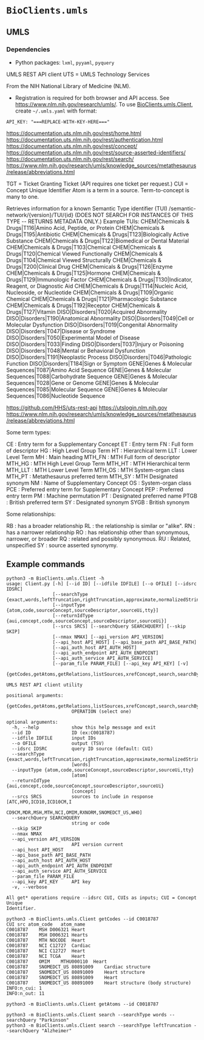 # `BioClients.umls`

##  UMLS

### Dependencies

* Python packages: `lxml`, `pyyaml`, `pyquery` 

UMLS REST API client
UTS = UMLS Technology Services

From the NIH National Library of Medicine (NLM).

* Registration is required for both browser and API access.  See
<https://www.nlm.nih.gov/research/umls/>. To use
[BioClients.umls.Client](BioClients/umls/Client.py), create `~/.umls.yaml` with
format:

```
API_KEY: "===REPLACE-WITH-KEY-HERE==="
```

 <https://documentation.uts.nlm.nih.gov/rest/home.html>
 <https://documentation.uts.nlm.nih.gov/rest/authentication.html>
 <https://documentation.uts.nlm.nih.gov/rest/concept/>
 <https://documentation.uts.nlm.nih.gov/rest/source-asserted-identifiers/>
 <https://documentation.uts.nlm.nih.gov/rest/search/>
 <https://www.nlm.nih.gov/research/umls/knowledge_sources/metathesaurus/release/abbreviations.html>

 TGT = Ticket Granting Ticket
 (API requires one ticket per request.)
 CUI = Concept Unique Identifier
 Atom is a term in a source.
 Term-to-concept is many to one.

 Retrieves information for a known Semantic Type identifier (TUI)
 /semantic-network/{version}/TUI/{id}
 (DOES NOT SEARCH FOR INSTANCES OF THIS TYPE -- RETURNS METADATA ONLY.)
 Example TUIs:
 CHEM|Chemicals & Drugs|T116|Amino Acid, Peptide, or Protein
 CHEM|Chemicals & Drugs|T195|Antibiotic
 CHEM|Chemicals & Drugs|T123|Biologically Active Substance
 CHEM|Chemicals & Drugs|T122|Biomedical or Dental Material
 CHEM|Chemicals & Drugs|T103|Chemical
 CHEM|Chemicals & Drugs|T120|Chemical Viewed Functionally
 CHEM|Chemicals & Drugs|T104|Chemical Viewed Structurally
 CHEM|Chemicals & Drugs|T200|Clinical Drug
 CHEM|Chemicals & Drugs|T126|Enzyme
 CHEM|Chemicals & Drugs|T125|Hormone
 CHEM|Chemicals & Drugs|T129|Immunologic Factor
 CHEM|Chemicals & Drugs|T130|Indicator, Reagent, or Diagnostic Aid
 CHEM|Chemicals & Drugs|T114|Nucleic Acid, Nucleoside, or Nucleotide
 CHEM|Chemicals & Drugs|T109|Organic Chemical
 CHEM|Chemicals & Drugs|T121|Pharmacologic Substance
 CHEM|Chemicals & Drugs|T192|Receptor
 CHEM|Chemicals & Drugs|T127|Vitamin
 DISO|Disorders|T020|Acquired Abnormality
 DISO|Disorders|T190|Anatomical Abnormality
 DISO|Disorders|T049|Cell or Molecular Dysfunction
 DISO|Disorders|T019|Congenital Abnormality
 DISO|Disorders|T047|Disease or Syndrome
 DISO|Disorders|T050|Experimental Model of Disease
 DISO|Disorders|T033|Finding
 DISO|Disorders|T037|Injury or Poisoning
 DISO|Disorders|T048|Mental or Behavioral Dysfunction
 DISO|Disorders|T191|Neoplastic Process
 DISO|Disorders|T046|Pathologic Function
 DISO|Disorders|T184|Sign or Symptom
 GENE|Genes & Molecular Sequences|T087|Amino Acid Sequence
 GENE|Genes & Molecular Sequences|T088|Carbohydrate Sequence
 GENE|Genes & Molecular Sequences|T028|Gene or Genome
 GENE|Genes & Molecular Sequences|T085|Molecular Sequence
 GENE|Genes & Molecular Sequences|T086|Nucleotide Sequence

 <https://github.com/HHS/uts-rest-api>
 <https://utslogin.nlm.nih.gov>
 <https://www.nlm.nih.gov/research/umls/knowledge_sources/metathesaurus/release/abbreviations.html>
 
 Some term types:
 
  CE : Entry term for a Supplementary Concept
  ET : Entry term
  FN : Full form of descriptor
  HG : High Level Group Term
  HT : Hierarchical term
  LLT : Lower Level Term
  MH : Main heading
  MTH\_FN : MTH Full form of descriptor
  MTH\_HG : MTH High Level Group Term
  MTH\_HT : MTH Hierarchical term
  MTH\_LLT : MTH Lower Level Term
  MTH\_OS : MTH System-organ class
  MTH\_PT : Metathesaurus preferred term
  MTH\_SY : MTH Designated synonym
  NM : Name of Supplementary Concept
  OS : System-organ class
  PCE : Preferred entry term for Supplementary Concept
  PEP : Preferred entry term
  PM : Machine permutation
  PT : Designated preferred name
  PTGB : British preferred term
  SY : Designated synonym
  SYGB : British synonym
  
 Some relationships:

  RB : has a broader relationship
  RL : the relationship is similar or "alike". 
  RN : has a narrower relationship
  RO : has relationship other than synonymous, narrower, or broader
  RQ : related and possibly synonymous.
  RU : Related, unspecified
  SY : source asserted synonymy.

## Example commands

```
python3 -m BioClients.umls.Client -h
usage: Client.py [-h] [--id ID] [--idfile IDFILE] [--o OFILE] [--idsrc IDSRC]
                 [--searchType {exact,words,leftTruncation,rightTruncation,approximate,normalizedString}]
                 [--inputType {atom,code,sourceConcept,sourceDescriptor,sourceUi,tty}]
                 [--returnIdType {aui,concept,code,sourceConcept,sourceDescriptor,sourceUi}]
                 [--srcs SRCS] [--searchQuery SEARCHQUERY] [--skip SKIP]
                 [--nmax NMAX] [--api_version API_VERSION]
                 [--api_host API_HOST] [--api_base_path API_BASE_PATH]
                 [--api_auth_host API_AUTH_HOST]
                 [--api_auth_endpoint API_AUTH_ENDPOINT]
                 [--api_auth_service API_AUTH_SERVICE]
                 [--param_file PARAM_FILE] [--api_key API_KEY] [-v]
                 {getCodes,getAtoms,getRelations,listSources,xrefConcept,search,searchByTUI}

UMLS REST API client utility

positional arguments:
  {getCodes,getAtoms,getRelations,listSources,xrefConcept,search,searchByTUI}
                        OPERATION (select one)

optional arguments:
  -h, --help            show this help message and exit
  --id ID               ID (ex:C0018787)
  --idfile IDFILE       input IDs
  --o OFILE             output (TSV)
  --idsrc IDSRC         query ID source (default: CUI)
  --searchType {exact,words,leftTruncation,rightTruncation,approximate,normalizedString}
                        [words]
  --inputType {atom,code,sourceConcept,sourceDescriptor,sourceUi,tty}
                        [atom]
  --returnIdType {aui,concept,code,sourceConcept,sourceDescriptor,sourceUi}
                        [concept]
  --srcs SRCS           sources to include in response [ATC,HPO,ICD10,ICD10CM,I
                        CD9CM,MDR,MSH,MTH,NCI,OMIM,RXNORM,SNOMEDCT_US,WHO]
  --searchQuery SEARCHQUERY
                        string or code
  --skip SKIP
  --nmax NMAX
  --api_version API_VERSION
                        API version current
  --api_host API_HOST
  --api_base_path API_BASE_PATH
  --api_auth_host API_AUTH_HOST
  --api_auth_endpoint API_AUTH_ENDPOINT
  --api_auth_service API_AUTH_SERVICE
  --param_file PARAM_FILE
  --api_key API_KEY     API key
  -v, --verbose

All get* operations require --idsrc CUI, CUIs as inputs; CUI = Concept Unique
Identifier.
```

```
python3 -m BioClients.umls.Client getCodes --id C0018787
CUI	src	atom_code	atom_name
C0018787	MSH	D006321	Heart
C0018787	MSH	D006321	Hearts
C0018787	MTH	NOCODE	Heart
C0018787	NCI	C12727	Cardiac
C0018787	NCI	C12727	Heart
C0018787	NCI	TCGA	Heart
C0018787	OMIM	MTHU000110	Heart
C0018787	SNOMEDCT_US	80891009	Cardiac structure
C0018787	SNOMEDCT_US	80891009	Heart structure
C0018787	SNOMEDCT_US	80891009	Heart
C0018787	SNOMEDCT_US	80891009	Heart structure (body structure)
INFO:n_cui: 1
INFO:n_out: 11
```

```
python3 -m BioClients.umls.Client getAtoms --id C0018787
```

```
python3 -m BioClients.umls.Client search --searchType words --searchQuery "Parkinson"
python3 -m BioClients.umls.Client search --searchType leftTruncation --searchQuery "Alzheimer"
```
